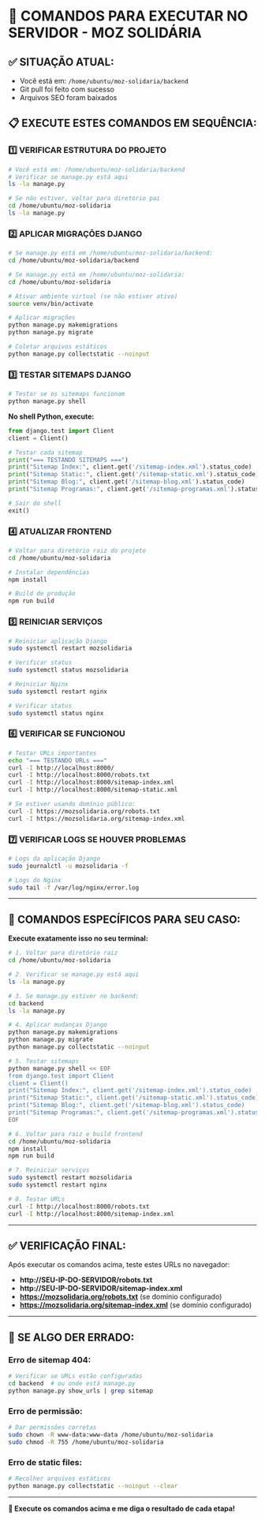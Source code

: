 # 🚀 COMANDOS PARA EXECUTAR NO SERVIDOR - MOZ SOLIDÁRIA

## ✅ SITUAÇÃO ATUAL:
- Você está em: `/home/ubuntu/moz-solidaria/backend`
- Git pull foi feito com sucesso
- Arquivos SEO foram baixados

## 📋 EXECUTE ESTES COMANDOS EM SEQUÊNCIA:

### 1️⃣ **VERIFICAR ESTRUTURA DO PROJETO**
```bash
# Você está em: /home/ubuntu/moz-solidaria/backend
# Verificar se manage.py está aqui
ls -la manage.py

# Se não estiver, voltar para diretório pai
cd /home/ubuntu/moz-solidaria
ls -la manage.py
```

### 2️⃣ **APLICAR MIGRAÇÕES DJANGO**
```bash
# Se manage.py está em /home/ubuntu/moz-solidaria/backend:
cd /home/ubuntu/moz-solidaria/backend

# Se manage.py está em /home/ubuntu/moz-solidaria:
cd /home/ubuntu/moz-solidaria

# Ativar ambiente virtual (se não estiver ativo)
source venv/bin/activate

# Aplicar migrações
python manage.py makemigrations
python manage.py migrate

# Coletar arquivos estáticos
python manage.py collectstatic --noinput
```

### 3️⃣ **TESTAR SITEMAPS DJANGO**
```bash
# Testar se os sitemaps funcionam
python manage.py shell
```

**No shell Python, execute:**
```python
from django.test import Client
client = Client()

# Testar cada sitemap
print("=== TESTANDO SITEMAPS ===")
print("Sitemap Index:", client.get('/sitemap-index.xml').status_code)
print("Sitemap Static:", client.get('/sitemap-static.xml').status_code)  
print("Sitemap Blog:", client.get('/sitemap-blog.xml').status_code)
print("Sitemap Programas:", client.get('/sitemap-programas.xml').status_code)

# Sair do shell
exit()
```

### 4️⃣ **ATUALIZAR FRONTEND**
```bash
# Voltar para diretório raiz do projeto
cd /home/ubuntu/moz-solidaria

# Instalar dependências
npm install

# Build de produção
npm run build
```

### 5️⃣ **REINICIAR SERVIÇOS**
```bash
# Reiniciar aplicação Django
sudo systemctl restart mozsolidaria

# Verificar status
sudo systemctl status mozsolidaria

# Reiniciar Nginx
sudo systemctl restart nginx

# Verificar status
sudo systemctl status nginx
```

### 6️⃣ **VERIFICAR SE FUNCIONOU**
```bash
# Testar URLs importantes
echo "=== TESTANDO URLs ==="
curl -I http://localhost:8000/
curl -I http://localhost:8000/robots.txt
curl -I http://localhost:8000/sitemap-index.xml
curl -I http://localhost:8000/sitemap-static.xml

# Se estiver usando domínio público:
curl -I https://mozsolidaria.org/robots.txt
curl -I https://mozsolidaria.org/sitemap-index.xml
```

### 7️⃣ **VERIFICAR LOGS SE HOUVER PROBLEMAS**
```bash
# Logs da aplicação Django
sudo journalctl -u mozsolidaria -f

# Logs do Nginx
sudo tail -f /var/log/nginx/error.log
```

---

## 🎯 **COMANDOS ESPECÍFICOS PARA SEU CASO:**

**Execute exatamente isso no seu terminal:**

```bash
# 1. Voltar para diretório raiz
cd /home/ubuntu/moz-solidaria

# 2. Verificar se manage.py está aqui
ls -la manage.py

# 3. Se manage.py estiver no backend:
cd backend
ls -la manage.py

# 4. Aplicar mudanças Django
python manage.py makemigrations
python manage.py migrate  
python manage.py collectstatic --noinput

# 5. Testar sitemaps
python manage.py shell << EOF
from django.test import Client
client = Client()
print("Sitemap Index:", client.get('/sitemap-index.xml').status_code)
print("Sitemap Static:", client.get('/sitemap-static.xml').status_code)
print("Sitemap Blog:", client.get('/sitemap-blog.xml').status_code)
print("Sitemap Programas:", client.get('/sitemap-programas.xml').status_code)
EOF

# 6. Voltar para raiz e build frontend
cd /home/ubuntu/moz-solidaria
npm install
npm run build

# 7. Reiniciar serviços
sudo systemctl restart mozsolidaria
sudo systemctl restart nginx

# 8. Testar URLs
curl -I http://localhost:8000/robots.txt
curl -I http://localhost:8000/sitemap-index.xml
```

---

## ✅ **VERIFICAÇÃO FINAL:**

Após executar os comandos acima, teste estes URLs no navegador:

- **http://SEU-IP-DO-SERVIDOR/robots.txt**
- **http://SEU-IP-DO-SERVIDOR/sitemap-index.xml**
- **https://mozsolidaria.org/robots.txt** (se domínio configurado)
- **https://mozsolidaria.org/sitemap-index.xml** (se domínio configurado)

---

## 🚨 **SE ALGO DER ERRADO:**

### Erro de sitemap 404:
```bash
# Verificar se URLs estão configuradas
cd backend  # ou onde está manage.py
python manage.py show_urls | grep sitemap
```

### Erro de permissão:
```bash
# Dar permissões corretas
sudo chown -R www-data:www-data /home/ubuntu/moz-solidaria
sudo chmod -R 755 /home/ubuntu/moz-solidaria
```

### Erro de static files:
```bash
# Recolher arquivos estáticos
python manage.py collectstatic --noinput --clear
```

---

**🎯 Execute os comandos acima e me diga o resultado de cada etapa!**
